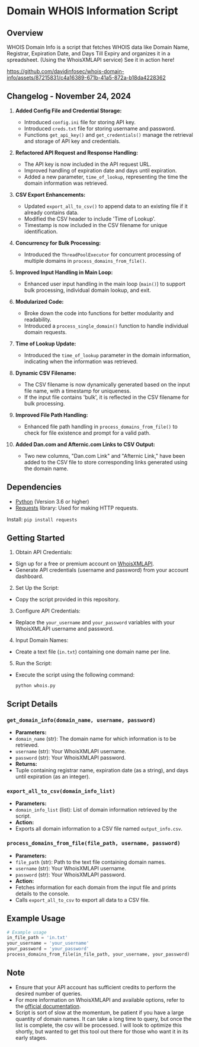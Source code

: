 # Domain WHOIS Information Script

## Overview
WHOIS Domain Info is a script that fetches WHOIS data like Domain Name, Registrar, Expiration Date, and Days Till Expiry and organizes it in a spreadsheet. (Using the WhoisXMLAPI service) See it in action here!


https://github.com/davidinfosec/whois-domain-info/assets/87215831/c4a16389-671b-41a5-872a-b18da4228362


## Changelog - November 24, 2024

1. **Added Config File and Credential Storage:**
    - Introduced `config.ini` file for storing API key.
    - Introduced `creds.txt` file for storing username and password.
    - Functions `get_api_key()` and `get_credentials()` manage the retrieval and storage of API key and credentials.

2. **Refactored API Request and Response Handling:**
    - The API key is now included in the API request URL.
    - Improved handling of expiration date and days until expiration.
    - Added a new parameter, `time_of_lookup`, representing the time the domain information was retrieved.

3. **CSV Export Enhancements:**
    - Updated `export_all_to_csv()` to append data to an existing file if it already contains data.
    - Modified the CSV header to include 'Time of Lookup'.
    - Timestamp is now included in the CSV filename for unique identification.

4. **Concurrency for Bulk Processing:**
    - Introduced the `ThreadPoolExecutor` for concurrent processing of multiple domains in `process_domains_from_file()`.

5. **Improved Input Handling in Main Loop:**
    - Enhanced user input handling in the main loop (`main()`) to support bulk processing, individual domain lookup, and exit.

6. **Modularized Code:**
    - Broke down the code into functions for better modularity and readability.
    - Introduced a `process_single_domain()` function to handle individual domain requests.

7. **Time of Lookup Update:**
    - Introduced the `time_of_lookup` parameter in the domain information, indicating when the information was retrieved.

8. **Dynamic CSV Filename:**
    - The CSV filename is now dynamically generated based on the input file name, with a timestamp for uniqueness.
    - If the input file contains 'bulk', it is reflected in the CSV filename for bulk processing.

9. **Improved File Path Handling:**
    - Enhanced file path handling in `process_domains_from_file()` to check for file existence and prompt for a valid path.
   
10. **Added Dan.com and Afternic.com Links to CSV Output:**
    - Two new columns, "Dan.com Link" and "Afternic Link," have been added to the CSV file to store corresponding links generated using the domain name.

   

## Dependencies
- [Python](https://www.python.org/downloads/) (Version 3.6 or higher)
- [Requests](https://docs.python-requests.org/en/latest/) library: Used for making HTTP requests.

Install:
``pip install requests``


## Getting Started
1. Obtain API Credentials:
 - Sign up for a free or premium account on [WhoisXMLAPI](https://www.whoisxmlapi.com/).
 - Generate API credentials (username and password) from your account dashboard.

2. Set Up the Script:
 - Copy the script provided in this repository.

3. Configure API Credentials:
 - Replace the `your_username` and `your_password` variables with your WhoisXMLAPI username and password.

4. Input Domain Names:
 - Create a text file (`in.txt`) containing one domain name per line.

5. Run the Script:
 - Execute the script using the following command:
   ```
   python whois.py
   ```

## Script Details

### `get_domain_info(domain_name, username, password)`
- **Parameters:**
- `domain_name` (str): The domain name for which information is to be retrieved.
- `username` (str): Your WhoisXMLAPI username.
- `password` (str): Your WhoisXMLAPI password.
- **Returns:**
- Tuple containing registrar name, expiration date (as a string), and days until expiration (as an integer).

### `export_all_to_csv(domain_info_list)`
- **Parameters:**
- `domain_info_list` (list): List of domain information retrieved by the script.
- **Action:**
- Exports all domain information to a CSV file named `output_info.csv`.

### `process_domains_from_file(file_path, username, password)`
- **Parameters:**
- `file_path` (str): Path to the text file containing domain names.
- `username` (str): Your WhoisXMLAPI username.
- `password` (str): Your WhoisXMLAPI password.
- **Action:**
- Fetches information for each domain from the input file and prints details to the console.
- Calls `export_all_to_csv` to export all data to a CSV file.

## Example Usage
```python
# Example usage
in_file_path = 'in.txt'
your_username = 'your_username'
your_password = 'your_password'
process_domains_from_file(in_file_path, your_username, your_password)
```

## Note

- Ensure that your API account has sufficient credits to perform the desired number of queries.
- For more information on WhoisXMLAPI and available options, refer to the [official documentation](https://www.whoisxmlapi.com/).
- Script is sort of slow at the momentum, be patient if you have a large quantity of domain names. It can take a long time to query, but once the list is complete, the csv will be processed. I will look to optimize this shortly, but wanted to get this tool out there for those who want it in its early stages.
